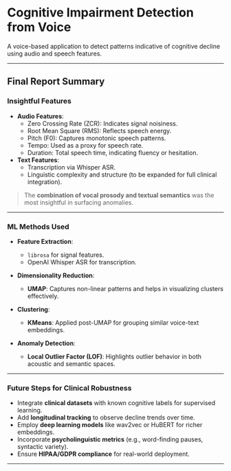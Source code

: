 # Cognitive Impairment Detection from Voice

A voice-based application to detect patterns indicative of cognitive decline using audio and speech features.

---

## Final Report Summary

### Insightful Features
- **Audio Features**:
  - Zero Crossing Rate (ZCR): Indicates signal noisiness.
  - Root Mean Square (RMS): Reflects speech energy.
  - Pitch (F0): Captures monotonic speech patterns.
  - Tempo: Used as a proxy for speech rate.
  - Duration: Total speech time, indicating fluency or hesitation.
- **Text Features**:
  - Transcription via Whisper ASR.
  - Linguistic complexity and structure (to be expanded for full clinical integration).

> The **combination of vocal prosody and textual semantics** was the most insightful in surfacing anomalies.

---

### ML Methods Used
- **Feature Extraction**:
  - `librosa` for signal features.
  - OpenAI Whisper ASR for transcription.

- **Dimensionality Reduction**:
  - **UMAP**: Captures non-linear patterns and helps in visualizing clusters effectively.

- **Clustering**:
  - **KMeans**: Applied post-UMAP for grouping similar voice-text embeddings.

- **Anomaly Detection**:
  - **Local Outlier Factor (LOF)**: Highlights outlier behavior in both acoustic and semantic spaces.

---

### Future Steps for Clinical Robustness
- Integrate **clinical datasets** with known cognitive labels for supervised learning.
- Add **longitudinal tracking** to observe decline trends over time.
- Employ **deep learning models** like wav2vec or HuBERT for richer embeddings.
- Incorporate **psycholinguistic metrics** (e.g., word-finding pauses, syntactic variety).
- Ensure **HIPAA/GDPR compliance** for real-world deployment.

---


